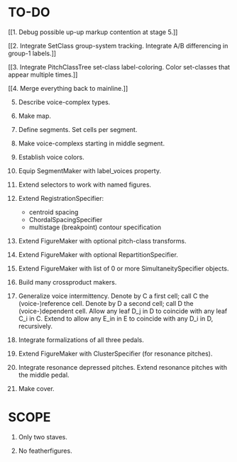 TO-DO
=====

[[1.  Debug possible up-up markup contention at stage 5.]]

[[2.  Integrate SetClass group-system tracking.
    Integrate A/B differencing in group-1 labels.]]

[[3.  Integrate PitchClassTree set-class label-coloring.
    Color set-classes that appear multiple times.]]

[[4.  Merge everything back to mainline.]]

5.  Describe voice-complex types.

6.  Make map.

7.  Define segments.
    Set cells per segment.

8.  Make voice-complexs starting in middle segment.

9.  Establish voice colors.

10. Equip SegmentMaker with label_voices property.

11. Extend selectors to work with named figures.

12. Extend RegistrationSpecifier:
    * centroid spacing
    * ChordalSpacingSpecifier
    * multistage (breakpoint) contour specification

13. Extend FigureMaker with optional pitch-class transforms.

14. Extend FigureMaker with optional RepartitionSpecifier.

15. Extend FigureMaker with list of 0 or more SimultaneitySpecifier objects.

16. Build many crossproduct makers.

17. Generalize voice intermittency.
    Denote by C a first cell; call C the (voice-)reference cell.
    Denote by D a second cell; call D the (voice-)dependent cell.
    Allow any leaf D_j in D to coincide with any leaf C_i in C.
    Extend to allow any E_in in E to coincide with any D_i in D, recursively.

18. Integrate formalizations of all three pedals.

19. Extend FigureMaker with ClusterSpecifier (for resonance pitches).

20. Integrate resonance depressed pitches.
    Extend resonance pitches with the middle pedal.

21. Make cover.

SCOPE
=====

1.  Only two staves.

2.  No featherfigures.
